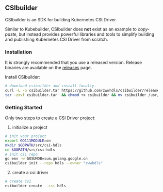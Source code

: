 ## CSIbuilder

CSIbuilder is an SDK for building Kubernetes CSI Driver.

Similar to Kubebuilder, CSIbuilder does **not** exist as an example to *copy-paste*, but instead provides powerful
libraries and tools to simplify building and publishing Kubernetes CSI Driver from scratch.

### Installation

It is strongly recommended that you use a released version. Release binaries are available on
the [releases](https://github.com/zwwhdls/csibuilder/releases) page.

Install CSIbuilder:

```bash
# download csibuilder and install locally.
curl -L -o csibuilder.tar https://github.com/zwwhdls/csibuilder/releases/download/v0.1.0/csibuilder-darwin-amd64.tar
tar -zxvf csibuilder.tar  && chmod +x csibuilder && mv csibuilder /usr/local/bin/
```

### Getting Started

Only two steps to create a CSI Driver project:

1. initialize a project

 ```bash
 # init your project
 export GO111MODULE=on
 mkdir $GOPATH/src/csi-hdls
 cd $GOPATH/src/csi-hdls
 # init csi repo
 go env -w GOSUMDB=sum.golang.google.cn
 csibuilder init --repo hdls --owner "zwwhdls"
 ```

2. create a csi driver

 ```bash
 # create csi
 csibuilder create --csi hdls
 ```

